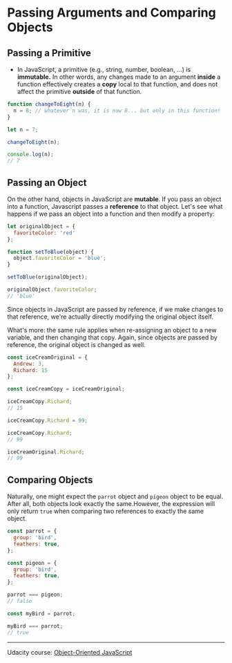 # Passing Arguments and Comparing Objects

## Passing a Primitive

- In JavaScript, a primitive (e.g., string, number, boolean, ...) is **immutable.** In other words, any changes made to an argument **inside** a function effectively creates a **copy** local to that function, and does not affect the primitive **outside** of that function.

```javascript
function changeToEight(n) {
  n = 8; // whatever n was, it is now 8... but only in this function!
}

let n = 7;

changeToEight(n);

console.log(n);
// 7
```

## Passing an Object

On the other hand, objects in JavaScript are **mutable**. If you pass an object into a function, Javascript passes a **reference** to that object. Let's see what happens if we pass an object into a function and then modify a property:

```javascript
let originalObject = {
  favoriteColor: 'red'
};

function setToBlue(object) {
  object.favoriteColor = 'blue';
}

setToBlue(originalObject);

originalObject.favoriteColor;
// 'blue'
```

Since objects in JavaScript are passed by reference, if we make changes to that reference, we're actually directly modifying the original object itself.

What's more: the same rule applies when re-assigning an object to a new variable, and then changing that copy. Again, since objects are passed by reference, the original object is changed as well.

```javascript
const iceCreamOriginal = {
  Andrew: 3,
  Richard: 15
};

const iceCreamCopy = iceCreamOriginal;

iceCreamCopy.Richard;
// 15

iceCreamCopy.Richard = 99;

iceCreamCopy.Richard;
// 99

iceCreamOriginal.Richard;
// 99
```

## Comparing Objects

Naturally, one might expect the `parrot` object and `pigeon` object to be equal. After all, both objects look exactly the same.However, the expression will only return `true` when comparing two references to exactly the same object.

```javascript
const parrot = {
  group: 'bird',
  feathers: true,
};

const pigeon = {
  group: 'bird',
  feathers: true,
};

parrot === pigeon;
// false

const myBird = parrot;

myBird === parrot;
// true
```

---
Udacity course: [Object-Oriented JavaScript](https://www.udacity.com/course/object-oriented-javascript--ud711)
